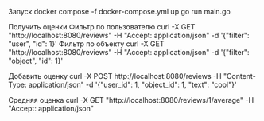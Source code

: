 Запуск
docker compose -f docker-compose.yml up
go run main.go

Получить оценки
Фильтр по пользователю
curl -X GET "http://localhost:8080/reviews" -H "Accept: application/json" -d '{"filter": "user", "id": 1}'
Фильтр по объекту
curl -X GET "http://localhost:8080/reviews" -H "Accept: application/json" -d '{"filter": "object", "id": 1}'

Добавить оценку
curl -X POST http://localhost:8080/reviews -H "Content-Type: application/json" -d '{"user_id": 1, "object_id": 1, "text": "cool"}'

Средняя оценка
curl -X GET "http://localhost:8080/reviews/1/average" -H "Accept: application/json"
